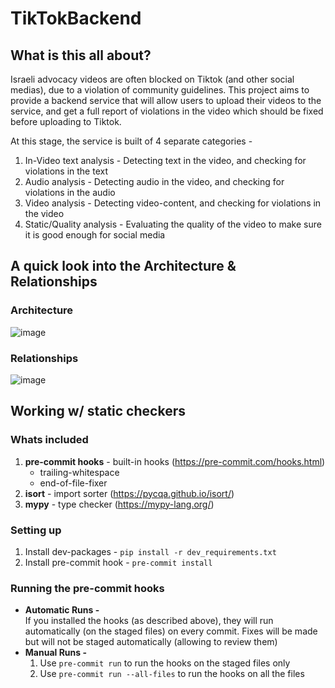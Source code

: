 # TikTokBackend

## What is this all about?
Israeli advocacy videos are often blocked on Tiktok (and other social medias), due to a violation of community
guidelines. This project aims to provide a backend service that will allow users to upload their videos to the
service, and get a full report of violations in the video which should be fixed before uploading to Tiktok.

At this stage, the service is built of 4 separate categories -
1. In-Video text analysis - Detecting text in the video, and checking for violations in the text
2. Audio analysis - Detecting audio in the video, and checking for violations in the audio
3. Video analysis - Detecting video-content, and checking for violations in the video
4. Static/Quality analysis - Evaluating the quality of the video to make sure it is good enough for social media

## A quick look into the Architecture & Relationships

### Architecture
![image](https://github.com/tovatovatova/TikTokBackend/assets/6629650/6ceb8f72-3176-431c-975b-031f785ebd83)

### Relationships
![image](https://github.com/tovatovatova/TikTokBackend/assets/6629650/3e4a06ff-1b46-40fe-b682-82bbb31a3714)

## Working w/ static checkers

### Whats included
1. **pre-commit hooks** - built-in hooks (https://pre-commit.com/hooks.html)
   * trailing-whitespace
   * end-of-file-fixer
2. **isort** - import sorter (https://pycqa.github.io/isort/)
3. **mypy** - type checker (https://mypy-lang.org/)

### Setting up
1. Install dev-packages - `pip install -r dev_requirements.txt`
2. Install pre-commit hook - `pre-commit install`

### Running the pre-commit hooks
* **Automatic Runs -**<br />
If you installed the hooks (as described above), they will run automatically (on the staged files)
on every commit. Fixes will be made but will not be staged automatically (allowing to review them)
* **Manual Runs -**<br />
  1. Use `pre-commit run` to run the hooks on the staged files only
  2. Use `pre-commit run --all-files` to run the hooks on all the files
